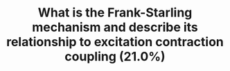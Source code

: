 ---
title: "What is the Frank-Starling mechanism and describe its relationship to excitation contraction coupling (21.0%)"
entityType: SAQ
exam: PEX
college: ANZCA
year: 2009
sitting: A
question: 13
passRate: 21
EC_expectedDomains:
- "Main points expected for a pass included:  • definition and graphical representation (with alternative axes) of Frank Starling law;  • a statement of the concept of this being an intrinsic ability of the heart to adapt to increasing volumes of venous return;  • optimal length of sarcomere; and,  • demonstration of sliding filament theory and effect of initial fibre length on actin-myosin cross-bridging."
EC_extraCredit:
- "Additional marks were allocated for mention of:  • there being a family of curves;  • increased calcium sensitivity of stretched me filaments; • questionable effect of excessive stretching in cardiac muscle; and,  • effect of increased afterload or decreased heart rate upon myocardial stretch and response."
EC_errorsCommon:
- "Mistakes commonly made included:  • misinterpreting the question and giving irrelevant detail regarding action potential transmission and calcium release within the myofibril;  • using the terms contractility and force of contraction interchangeably; and,  • poor legibility of key words."
- "Credit was not given for vague, non-directional statements of effect of muscle length, nor for statement that stretch causes increased release of calcium."
---